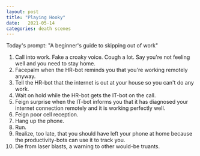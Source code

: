```yaml
---
layout: post
title: "Playing Hooky"
date:   2021-05-14
categories: death scenes
---
```

Today's prompt: "A beginner's guide to skipping out of work"

1. Call into work. Fake a croaky voice. Cough a lot. Say you're not feeling well and you need to stay home.
2. Facepalm when the HR-bot reminds you that you're working remotely anyway.
3. Tell the HR-bot that the internet is out at your house so you can't do any work.
4. Wait on hold while the HR-bot gets the IT-bot on the call.
5. Feign surprise when the IT-bot informs you that it has diagnosed your internet connection remotely and it is working perfectly well. 
6. Feign poor cell reception.
7. Hang up the phone.
8. Run. 
9. Realize, too late, that you should have left your phone at home because the productivity-bots can use it to track you.
10. Die from laser blasts, a warning to other would-be truants.
